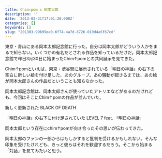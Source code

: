 ```yaml
---
title: Chim↑pom x 岡本太郎
description: ''
date: '2013-03-31T17:01:20.000Z'
categories: []
keywords: []
slug: "201303-99695ea0-6f74-4a7d-8726-010d4a6f67cd"
---
```

東京・青山にある岡本太郎記念館に行った。自分は岡本太郎がどういう人かをまるで知らない。いくつかの有名だとされる作品を知っているだけだ。岡本太郎記念館で昨日3月30日に始まったChim↑pomとの共同展示を見てきた。

Chim↑pomといえば、東京・渋谷駅に展示されている「明日の神話」の右下の空白に新しい絵を付け足した、あのグループ。あの騒動が起きるまでは、あの絵が岡本太郎さんの作品だということも知らなかった。

岡本太郎記念館は、岡本太郎さんが使っていたアトリエなどがあるのだけれども、今回はそこにChim↑pomの作品が並んでいた。

新しく更新された BLACK OF DEATH  
  
「明日の神話」の右下に付け足されていた LEVEL 7 feat. 「明日の神話」

岡本太郎という存在にchim↑pomが向き合ったその思いが伝わってきた。

岡本太郎のファンの一部からはもしかすると批判を受けるかもしれない。そんな印象を受けたけれども、きっと彼らはそれを歓迎するだろう。そこから始まる「対話」を見てみたいと思う。